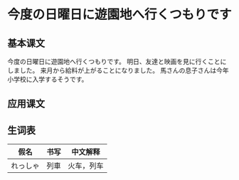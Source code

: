 # 今度の日曜日に遊園地へ行くつもりです

## 基本课文

今度の日曜日に遊園地へ行くつもりです。
明日、友達と映画を見に行くことにしました。
来月から給料が上がることになりました。
馬さんの息子さんは今年小学校に入学するそうです。

## 应用课文

## 生词表

| 假名     | 书写 | 中文解释   |
| -------- | ---- | ---------- |
| れっしゃ | 列車 | 火车，列车 |
